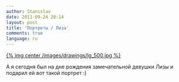 ```yaml
---
author: Stanislav
date: 2011-09-24 20:14
layout: post
title: 'Портреты / Лиза'
comments: true
language: ru
---
```


[{% img center /images/drawings/lg_500.jpg %}](/images/drawings/lg.jpg)

А я сегодня был на дне рождения замечательной девушки Лизы и подарил ей вот
такой портрет :)

